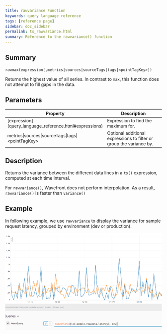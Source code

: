 ```yaml
---
title: rawvariance Function
keywords: query language reference
tags: [reference page]
sidebar: doc_sidebar
permalink: ts_rawvariance.html
summary: Reference to the rawvariance() function
---
```

## Summary
```
rawmax(expression[,metrics|sources|sourceTags|tags|<pointTagKey>])
```

Returns the highest value of all series. In contrast to `max`, this function does not attempt to fill gaps in the data.


## Parameters

<table>
<tbody>
<thead>
<tr><th width="20%">Property</th><th width="80%">Description</th></tr>
</thead>
<tr>
<td markdown="span"> [expression](query_language_reference.html#expressions)</td>
<td>Expression to find the maximum for. </td></tr>
<tr>
<td>metrics&vert;sources&vert;sourceTags&vert;tags&vert;&lt;pointTagKey&gt;</td>
<td>Optional additional expressions to filter or group the variance by. </td>
</tr>
</tbody>
</table>


## Description

Returns the variance between the different data lines in a `ts()` expression, computed at each time interval.

For `rawvariance()`, Wavefront does not perform interpolation. As a result, `rawvariance()` is faster than `variance()`


## Example

In following example, we use `rawvariance` to display the variance for sample request latency, grouped by environment (dev or production).

![raw max](images/ts_rawvariance.png)
